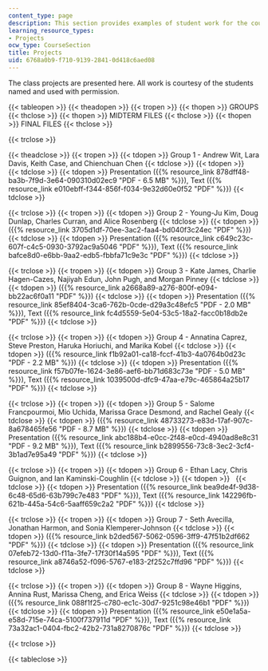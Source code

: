 ```yaml
---
content_type: page
description: This section provides examples of student work for the course project.
learning_resource_types:
- Projects
ocw_type: CourseSection
title: Projects
uid: 6768a0b9-f710-9139-2841-0d418c6aed08
---
```


The class projects are presented here. All work is courtesy of the students named and used with permission.

{{< tableopen >}}
{{< theadopen >}}
{{< tropen >}}
{{< thopen >}}
GROUPS
{{< thclose >}}
{{< thopen >}}
MIDTERM FILES
{{< thclose >}}
{{< thopen >}}
FINAL FILES
{{< thclose >}}

{{< trclose >}}

{{< theadclose >}}
{{< tropen >}}
{{< tdopen >}}
Group 1 - Andrew Wit, Lara Davis, Keith Case, and Chienchuan Chen
{{< tdclose >}}
{{< tdopen >}}
 
{{< tdclose >}}
{{< tdopen >}}
Presentation ({{% resource_link 878dff48-ba3b-7f9d-3e64-090310d02ec9 "PDF - 6.5 MB" %}}), Text ({{% resource_link e010ebff-f344-856f-f034-9e32d60e0f52 "PDF" %}})
{{< tdclose >}}

{{< trclose >}}
{{< tropen >}}
{{< tdopen >}}
Group 2 - Young-Ju Kim, Doug Dunlap, Charles Curran, and Alice Rosenberg
{{< tdclose >}}
{{< tdopen >}}
({{% resource_link 3705d1df-70ee-3ac2-faa4-bd040f3c24ec "PDF" %}})
{{< tdclose >}}
{{< tdopen >}}
Presentation ({{% resource_link c649c23c-607f-c4c5-0930-3792ac9a5046 "PDF" %}}), Text ({{% resource_link bafce8d0-e6bb-9aa2-edb5-fbbfa71c9e3c "PDF" %}})
{{< tdclose >}}

{{< trclose >}}
{{< tropen >}}
{{< tdopen >}}
Group 3 - Kate James, Charlie Hagen-Cazes, Najiyah Edun, John Pugh, and Morgan Pinney
{{< tdclose >}}
{{< tdopen >}}
({{% resource_link a2668a89-a276-800f-e094-bb22ac6f0a11 "PDF" %}})
{{< tdclose >}}
{{< tdopen >}}
Presentation ({{% resource_link 85ef8404-3ca6-762b-0cde-d29a3c48efc5 "PDF - 2.0 MB" %}}), Text ({{% resource_link fc4d5559-5e04-53c5-18a2-facc0b18db2e "PDF" %}})
{{< tdclose >}}

{{< trclose >}}
{{< tropen >}}
{{< tdopen >}}
Group 4 - Annatina Caprez, Steve Preston, Haruka Horiuchi, and Marika Kobel
{{< tdclose >}}
{{< tdopen >}}
({{% resource_link f1b92a01-ca18-fccf-41b3-4a0764b0d23c "PDF - 2.2 MB" %}})
{{< tdclose >}}
{{< tdopen >}}
Presentation ({{% resource_link f57b07fe-1624-3e86-aef6-bb71d683c73e "PDF - 5.0 MB" %}}), Text ({{% resource_link 1039500d-dfc9-47aa-e79c-465864a25b17 "PDF" %}})
{{< tdclose >}}

{{< trclose >}}
{{< tropen >}}
{{< tdopen >}}
Group 5 - Salome Francpourmoi, Mio Uchida, Marissa Grace Desmond, and Rachel Gealy
{{< tdclose >}}
{{< tdopen >}}
({{% resource_link 48733273-e83d-17af-907c-8a678465fe56 "PDF - 8.7 MB" %}})
{{< tdclose >}}
{{< tdopen >}}
Presentation ({{% resource_link abc188b4-e0cc-2f48-e0cd-4940ad8e8c31 "PDF - 9.2 MB" %}}), Text ({{% resource_link b2899556-73c8-3ec2-3cf4-3b1ad7e95a49 "PDF" %}})
{{< tdclose >}}

{{< trclose >}}
{{< tropen >}}
{{< tdopen >}}
Group 6 - Ethan Lacy, Chris Guignon, and Ian Kaminski-Coughlin
{{< tdclose >}}
{{< tdopen >}}
 
{{< tdclose >}}
{{< tdopen >}}
Presentation ({{% resource_link bea9de4f-9d38-6c48-65d6-63b799c7e483 "PDF" %}}), Text ({{% resource_link 142296fb-621b-445a-54c6-5aaff659c2a2 "PDF" %}})
{{< tdclose >}}

{{< trclose >}}
{{< tropen >}}
{{< tdopen >}}
Group 7 - Seth Avecilla, Jonathan Harmon, and Sonia Klemperer-Johnson
{{< tdclose >}}
{{< tdopen >}}
({{% resource_link b2ded567-5062-0596-3ff9-47f51b2df662 "PDF" %}})
{{< tdclose >}}
{{< tdopen >}}
Presentation ({{% resource_link 07efeb72-13d0-f11a-3fe7-17f30f14a595 "PDF" %}}), Text ({{% resource_link a8746a52-f096-5767-e183-2f252c7ffd96 "PDF" %}})
{{< tdclose >}}

{{< trclose >}}
{{< tropen >}}
{{< tdopen >}}
Group 8 - Wayne Higgins, Annina Rust, Marissa Cheng, and Erica Weiss
{{< tdclose >}}
{{< tdopen >}}
({{% resource_link 088f1f25-c780-ec1c-30d7-9251c98e46b1 "PDF" %}})
{{< tdclose >}}
{{< tdopen >}}
Presentation ({{% resource_link e50e1a5a-e58d-715e-74ca-5100f737911d "PDF" %}}), Text ({{% resource_link 73a32ac1-0404-fbc2-42b2-731a8270876c "PDF" %}})
{{< tdclose >}}

{{< trclose >}}

{{< tableclose >}}